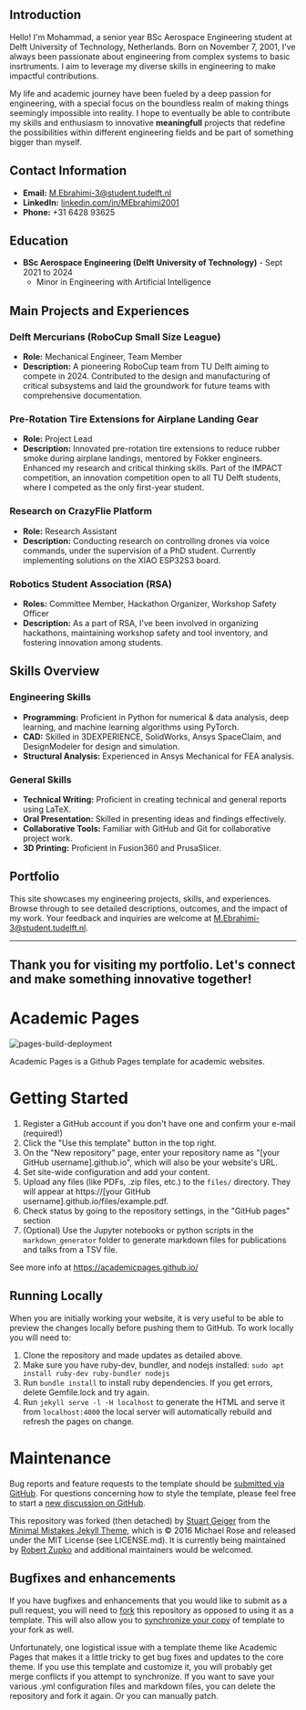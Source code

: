 
## Introduction
Hello! I'm Mohammad, a senior year BSc Aerospace Engineering student at Delft University of Technology, Netherlands. Born on November 7, 2001, I've always been passionate about engineering from complex systems to basic insrtruments. I aim to leverage my diverse skills in engineering to make impactful contributions.

My life and academic journey have been fueled by a deep passion for
engineering, with a special focus on the boundless realm of making things seemingly impossible into reality.
I hope to eventually be able to contribute my skills and enthusiasm to
innovative **meaningfull** projects that redefine the possibilities within different engineering fields and be part of something bigger than
myself.

## Contact Information
- **Email:** M.Ebrahimi-3@student.tudelft.nl
- **LinkedIn:** [linkedin.com/in/MEbrahimi2001](https://linkedin.com/in/MEbrahimi2001)
- **Phone:** +31 6428 93625

## Education
- **BSc Aerospace Engineering (Delft University of Technology)** - Sept 2021 to 2024
  - Minor in Engineering with Artificial Intelligence

## Main Projects and Experiences

### Delft Mercurians (RoboCup Small Size League)
- **Role:** Mechanical Engineer, Team Member
- **Description:** A pioneering RoboCup team from TU Delft aiming to compete in 2024. Contributed to the design and manufacturing of critical subsystems and laid the groundwork for future teams with comprehensive documentation.

### Pre-Rotation Tire Extensions for Airplane Landing Gear
- **Role:** Project Lead
- **Description:** Innovated pre-rotation tire extensions to reduce rubber smoke during airplane landings, mentored by Fokker engineers. Enhanced my research and critical thinking skills. Part of the IMPACT competition, an innovation competition open to all TU Delft students, where I competed as the only first-year student.

### Research on CrazyFlie Platform
- **Role:** Research Assistant
- **Description:** Conducting research on controlling drones via voice commands, under the supervision of a PhD student. Currently implementing solutions on the XIAO ESP32S3 board.

### Robotics Student Association (RSA)
- **Roles:** Committee Member, Hackathon Organizer, Workshop Safety Officer
- **Description:** As a part of RSA, I've been involved in organizing hackathons, maintaining workshop safety and tool inventory, and fostering innovation among students.

## Skills Overview

### Engineering Skills
- **Programming:** Proficient in Python for numerical & data analysis, deep learning, and machine learning algorithms using PyTorch.
- **CAD:** Skilled in 3DEXPERIENCE, SolidWorks, Ansys SpaceClaim, and DesignModeler for design and simulation.
- **Structural Analysis:** Experienced in Ansys Mechanical for FEA analysis.

### General Skills
- **Technical Writing:** Proficient in creating technical and general reports using LaTeX.
- **Oral Presentation:** Skilled in presenting ideas and findings effectively.
- **Collaborative Tools:** Familiar with GitHub and Git for collaborative project work.
- **3D Printing:** Proficient in Fusion360 and PrusaSlicer.

## Portfolio
This site showcases my engineering projects, skills, and experiences. Browse through to see detailed descriptions, outcomes, and the impact of my work. Your feedback and inquiries are welcome at M.Ebrahimi-3@student.tudelft.nl.

---

Thank you for visiting my portfolio. Let's connect and make something innovative together!
--------



# Academic Pages

![pages-build-deployment](https://github.com/academicpages/academicpages.github.io/actions/workflows/pages/pages-build-deployment/badge.svg)

Academic Pages is a Github Pages template for academic websites.


# Getting Started

1. Register a GitHub account if you don't have one and confirm your e-mail (required!)
1. Click the "Use this template" button in the top right.
1. On the "New repository" page, enter your repository name as "[your GitHub username].github.io", which will also be your website's URL.
1. Set site-wide configuration and add your content.
1. Upload any files (like PDFs, .zip files, etc.) to the `files/` directory. They will appear at https://[your GitHub username].github.io/files/example.pdf.  
1. Check status by going to the repository settings, in the "GitHub pages" section
1. (Optional) Use the Jupyter notebooks or python scripts in the `markdown_generator` folder to generate markdown files for publications and talks from a TSV file.

See more info at https://academicpages.github.io/

## Running Locally

When you are initially working your website, it is very useful to be able to preview the changes locally before pushing them to GitHub. To work locally you will need to:

1. Clone the repository and made updates as detailed above.
1. Make sure you have ruby-dev, bundler, and nodejs installed: `sudo apt install ruby-dev ruby-bundler nodejs`
1. Run `bundle install` to install ruby dependencies. If you get errors, delete Gemfile.lock and try again.
1. Run `jekyll serve -l -H localhost` to generate the HTML and serve it from `localhost:4000` the local server will automatically rebuild and refresh the pages on change.


# Maintenance 

Bug reports and feature requests to the template  should be [submitted via GitHub](https://github.com/academicpages/academicpages.github.io/issues/new/choose). For questions concerning how to style the template, please feel free to start a [new discussion on GitHub](https://github.com/academicpages/academicpages.github.io/discussions).

This repository was forked (then detached) by [Stuart Geiger](https://github.com/staeiou) from the [Minimal Mistakes Jekyll Theme](https://mmistakes.github.io/minimal-mistakes/), which is © 2016 Michael Rose and released under the MIT License (see LICENSE.md). It is currently being maintained by [Robert Zupko](https://github.com/rjzupkoii) and additional maintainers would be welcomed.

## Bugfixes and enhancements

If you have bugfixes and enhancements that you would like to submit as a pull request, you will need to [fork](https://docs.github.com/en/pull-requests/collaborating-with-pull-requests/working-with-forks/fork-a-repo) this repository as opposed to using it as a template. This will also allow you to [synchronize your copy](https://docs.github.com/en/pull-requests/collaborating-with-pull-requests/working-with-forks/syncing-a-fork) of template to your fork as well.

Unfortunately, one logistical issue with a template theme like Academic Pages that makes it a little tricky to get bug fixes and updates to the core theme. If you use this template and customize it, you will probably get merge conflicts if you attempt to synchronize. If you want to save your various .yml configuration files and markdown files, you can delete the repository and fork it again. Or you can manually patch.
